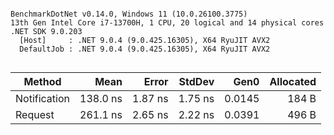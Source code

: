 ```

BenchmarkDotNet v0.14.0, Windows 11 (10.0.26100.3775)
13th Gen Intel Core i7-13700H, 1 CPU, 20 logical and 14 physical cores
.NET SDK 9.0.203
  [Host]     : .NET 9.0.4 (9.0.425.16305), X64 RyuJIT AVX2
  DefaultJob : .NET 9.0.4 (9.0.425.16305), X64 RyuJIT AVX2


```
| Method       | Mean     | Error   | StdDev  | Gen0   | Allocated |
|------------- |---------:|--------:|--------:|-------:|----------:|
| Notification | 138.0 ns | 1.87 ns | 1.75 ns | 0.0145 |     184 B |
| Request      | 261.1 ns | 2.65 ns | 2.22 ns | 0.0391 |     496 B |
